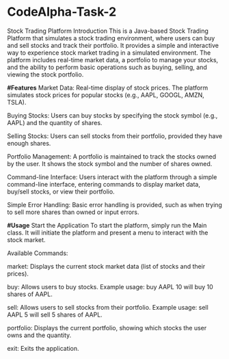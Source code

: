 # CodeAlpha-Task-2

Stock Trading Platform
Introduction
This is a Java-based Stock Trading Platform that simulates a stock trading environment, where users can buy and sell stocks and track their portfolio. It provides a simple and interactive way to experience stock market trading in a simulated environment. The platform includes real-time market data, a portfolio to manage your stocks, and the ability to perform basic operations such as buying, selling, and viewing the stock portfolio.

**#Features**
Market Data: Real-time display of stock prices. The platform simulates stock prices for popular stocks (e.g., AAPL, GOOGL, AMZN, TSLA).

Buying Stocks: Users can buy stocks by specifying the stock symbol (e.g., AAPL) and the quantity of shares.

Selling Stocks: Users can sell stocks from their portfolio, provided they have enough shares.

Portfolio Management: A portfolio is maintained to track the stocks owned by the user. It shows the stock symbol and the number of shares owned.

Command-line Interface: Users interact with the platform through a simple command-line interface, entering commands to display market data, buy/sell stocks, or view their portfolio.

Simple Error Handling: Basic error handling is provided, such as when trying to sell more shares than owned or input errors.

**#Usage**
Start the Application
To start the platform, simply run the Main class. It will initiate the platform and present a menu to interact with the stock market.

Available Commands:

market: Displays the current stock market data (list of stocks and their prices).

buy: Allows users to buy stocks. Example usage: buy AAPL 10 will buy 10 shares of AAPL.

sell: Allows users to sell stocks from their portfolio. Example usage: sell AAPL 5 will sell 5 shares of AAPL.

portfolio: Displays the current portfolio, showing which stocks the user owns and the quantity.

exit: Exits the application.

